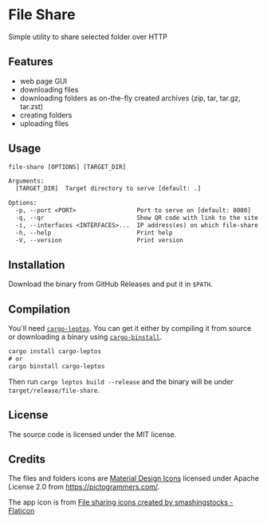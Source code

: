 # File Share

Simple utility to share selected folder over HTTP

## Features

- web page GUI
- downloading files
- downloading folders as on-the-fly created archives (zip, tar, tar.gz, tar.zst)
- creating folders
- uploading files

## Usage

```txt
file-share [OPTIONS] [TARGET_DIR]

Arguments:
  [TARGET_DIR]  Target directory to serve [default: .]

Options:
  -p, --port <PORT>                 Port to serve on [default: 8080]
  -q, --qr                          Show QR code with link to the site
  -i, --interfaces <INTERFACES>...  IP address(es) on which file-share will be available [default: 0.0.0.0,::]
  -h, --help                        Print help
  -V, --version                     Print version
```

## Installation

Download the binary from GitHub Releases and put it in `$PATH`.

## Compilation

You'll need [`cargo-leptos`](https://github.com/leptos-rs/cargo-leptos). You can
get it either by compiling it from source or downloading a binary using
[`cargo-binstall`](https://github.com/cargo-bins/cargo-binstall).

```txt
cargo install cargo-leptos
# or
cargo binstall cargo-leptos
```

Then run `cargo leptos build --release` and the binary will be under `target/release/file-share`.

## License

The source code is licensed under the MIT license.

## Credits

The files and folders icons are [Material Design Icons](https://pictogrammers.com/library/mdi)
licensed under Apache License 2.0 from <https://pictogrammers.com/>.

The app icon is from
[File sharing icons created by smashingstocks - Flaticon](https://www.flaticon.com/free-icons/file-sharing "file sharing icons")
